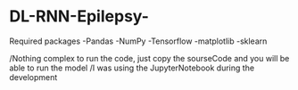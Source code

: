 # DL-RNN-Epilepsy-
Required packages 
-Pandas
-NumPy
-Tensorflow
-matplotlib
-sklearn

/Nothing complex to run the code, just copy the sourseCode and you will be able to run the model
/I was using the JupyterNotebook during the development
